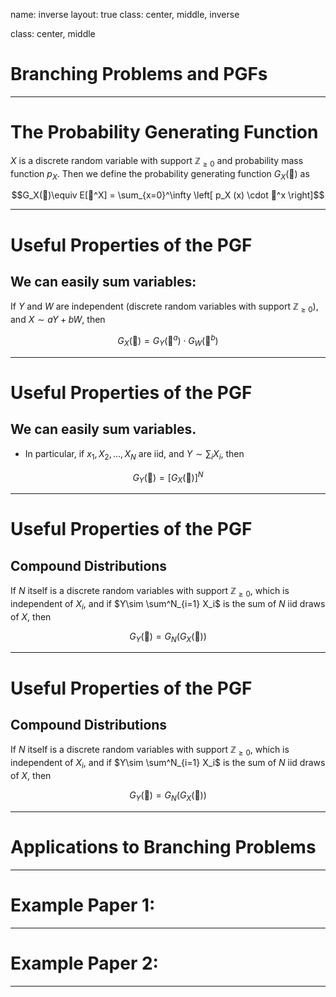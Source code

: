 name: inverse
layout: true
class: center, middle, inverse


class: center, middle

# Branching Problems and PGFs

---

# The Probability Generating Function

$X$ is a discrete random variable with support $\mathbb{Z}_{\geq 0}$ and probability mass function $p_X$. Then we define the probability generating function $G_X(🙂)$ as

$$G_X(🙂)\equiv E[🙂^X] = \sum_{x=0}^\infty \left[ p_X (x) \cdot 🙂^x \right]$$

---

# Useful Properties of the PGF

## We can easily sum variables: 

If $Y$ and $W$ are independent (discrete random variables with support $\mathbb{Z}_{\geq 0}$), and $X\sim aY + bW$, then 

$$G_X(😬)=G_Y(😬^a)\cdot G_W(😬^b)$$

---

# Useful Properties of the PGF


## We can easily sum variables.

- In particular, if $x_1,X_2,...,X_N$ are iid, and $Y\sim \sum_i X_i$, then

$$G_Y(🙂) = [G_X(🙂)]^N$$

---

# Useful Properties of the PGF

## Compound Distributions

If $N$ itself is a discrete random variables with support $\mathbb{Z}_{\geq 0}$, which is independent of $X_i$, and if $Y\sim \sum^N_{i=1} X_i$ is the sum of $N$ iid draws of $X$, then 

$$G_Y(🙂) = G_N(G_X(🙂))$$

---

# Useful Properties of the PGF

## Compound Distributions

If $N$ itself is a discrete random variables with support $\mathbb{Z}_{\geq 0}$, which is independent of $X_i$, and if $Y\sim \sum^N_{i=1} X_i$ is the sum of $N$ iid draws of $X$, then 

$$G_Y(🙂) = G_N(G_X(🙂))$$







---

# Applications to Branching Problems


---

# Example Paper 1: 

---

# Example Paper 2: 


---